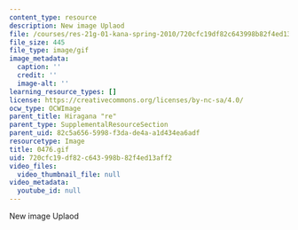 ```yaml
---
content_type: resource
description: New image Uplaod
file: /courses/res-21g-01-kana-spring-2010/720cfc19df82c643998b82f4ed13aff2_0476.gif
file_size: 445
file_type: image/gif
image_metadata:
  caption: ''
  credit: ''
  image-alt: ''
learning_resource_types: []
license: https://creativecommons.org/licenses/by-nc-sa/4.0/
ocw_type: OCWImage
parent_title: Hiragana "re"
parent_type: SupplementalResourceSection
parent_uid: 82c5a656-5998-f3da-de4a-a1d434ea6adf
resourcetype: Image
title: 0476.gif
uid: 720cfc19-df82-c643-998b-82f4ed13aff2
video_files:
  video_thumbnail_file: null
video_metadata:
  youtube_id: null
---
```

New image Uplaod